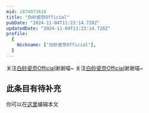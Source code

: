 ```yaml
---
mid: 1874073616
title: "白砂瓷奈Official"
pubDate: "2024-11-04T11:22:14.728Z"
updatedDate: "2024-11-04T11:22:14.728Z"
profile:
  {
    Nickname: ["白砂瓷奈Official"],
  }
---
```


关注[白砂瓷奈Official](https://space.bilibili.com/1874073616)谢谢喵~ 关注[白砂瓷奈Official](https://space.bilibili.com/1874073616)谢谢喵~

## 此条目有待补充
你可以在[这里](https://github.com/Yuhanawa/VTuber.ICU/edit/master/src/content/v/白砂瓷奈Official/index.md)编辑本文
